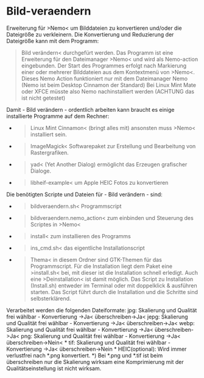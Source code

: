 # Bild-veraendern
Erweiterung für >Nemo&lt; um Bilddateien zu konvertieren und/oder die Dateigröße zu verkleinern.
Die Konvertierung und Reduzierung der Dateigröße kann mit dem Programm:
>Bild verändern<
durchgefürt werden.
Das Programm ist eine Erweiterung für den Dateimanager >Nemo< und wird als Nemo-action eingebunden. Der Start des Programmes erfolgt nach Markierung einer oder mehrerer Bilddateien aus dem Kontextmenü von >Nemo<.
Dieses Nemo Action funktioniert nur mit dem Dateimanager Nemo (Nemo ist beim Desktop Cinnamon der Standard) 
Bei Linux Mint Mate oder XFCE müsste also Nemo nachinstalliert werden (ACHTUNG das ist nicht getestet)

Damit - Bild verändern - ordentlich arbeiten kann braucht es einige installierte Programme auf dem Rechner:
- >Linux Mint Cinnamon< (bringt alles mit) ansonsten muss >Nemo< installiert sein.
- >ImageMagick< Softwarepaket zur Erstellung und Bearbeitung von Rastergrafiken.
- >yad< (Yet Another Dialog) ermöglicht das Erzeugen grafischer Dialoge.
- >libheif-example< um Apple HEIC Fotos zu konvertieren 

Die benötigten Scripte und Dateien für - Bild verändern - sind:
- >bildveraendern.sh< Programmscript
- >bildveraendern.nemo_action< zum einbinden und Steuerung des Scriptes in >Nemo<
- >install< zum installieren des Programms
- >ins_cmd.sh< das eigentliche Installationscript
- >Thema< in diesem Ordner sind GTK-Themen für das Programmscript.
Für die Installation liegt dem Paket eine >install.sh< bei, mit dieser ist die Installation schnell erledigt.
Auch eine >Deinstallation< ist damit möglich.
Das Script zu Installation (Install.sh) entweder im Terminal oder mit doppelklick & ausführen starten. 
Das Script führt durch die Installation und die Schritte sind selbsterklärend.

Verarbeitet werden die folgenden Dateiformate:
jpg:	Skalierung und Qualität frei wählbar - Konvertierung ->Ja< überschreiben->Ja< 
jepg:	Skalierung und Qualität frei wählbar - Konvertierung ->Ja< überschreiben->Ja< 
webp:	Skalierung und Qualität frei wählbar - Konvertierung ->Ja< überschreiben->Ja< 
png:	Skalierung und Qualität frei wählbar - Konvertierung ->Ja< überschreiben->Nein< *
tif:	Skalierung und Qualität frei wählbar - Konvertierung ->Ja< überschreiben->Nein *
HEIC(optional): Wird immer verlustfrei nach *.png konvertiert.
*) Bei *.png und *.tif ist beim überschreiben nur die Skalierung wirksam eine Komprimierung mit der Qualitätseinstellung ist nicht wirksam.
